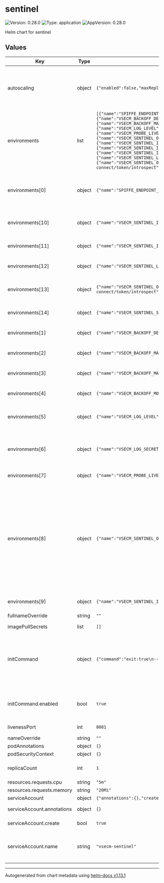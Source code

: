 # sentinel

![Version: 0.28.0](https://img.shields.io/badge/Version-0.28.0-informational?style=flat-square) ![Type: application](https://img.shields.io/badge/Type-application-informational?style=flat-square) ![AppVersion: 0.28.0](https://img.shields.io/badge/AppVersion-0.28.0-informational?style=flat-square)

Helm chart for sentinel

## Values

| Key | Type | Default | Description |
|-----|------|---------|-------------|
| autoscaling | object | `{"enabled":false,"maxReplicas":100,"minReplicas":1,"targetCPUUtilizationPercentage":80}` | Autoscaling settings. Note that autoscaling does not make sense for VSecM Sentinel as it is a control plane component that is mainly used as a CLI tool. It is not a server that is expected to be running all the time. |
| environments | list | `[{"name":"SPIFFE_ENDPOINT_SOCKET","value":"unix:///spire-agent-socket/spire-agent.sock"},{"name":"VSECM_BACKOFF_DELAY","value":"1000"},{"name":"VSECM_BACKOFF_MAX_RETRIES","value":"10"},{"name":"VSECM_BACKOFF_MAX_WAIT","value":"10000"},{"name":"VSECM_BACKOFF_MODE","value":"exponential"},{"name":"VSECM_LOG_LEVEL","value":"7"},{"name":"VSECM_LOG_SECRET_FINGERPRINTS","value":"false"},{"name":"VSECM_PROBE_LIVENESS_PORT","value":":8081"},{"name":"VSECM_SENTINEL_OIDC_ENABLE_RESOURCE_SERVER","value":"false"},{"name":"VSECM_SENTINEL_INIT_COMMAND_PATH","value":"/opt/vsecm-sentinel/init/data"},{"name":"VSECM_SENTINEL_INIT_COMMAND_WAIT_AFTER_INIT_COMPLETE","value":"0"},{"name":"VSECM_SENTINEL_INIT_COMMAND_WAIT_BEFORE_EXEC","value":"0"},{"name":"VSECM_SENTINEL_LOGGER_URL","value":"localhost:50051"},{"name":"VSECM_SENTINEL_OIDC_PROVIDER_BASE_URL","value":"http://0.0.0.0:8080/auth/realms/XXXXX/protocol/openid-connect/token/introspect"},{"name":"VSECM_SENTINEL_SECRET_GENERATION_PREFIX","value":"gen:"}]` | See https://vsecm.com/configuration for more information about these environment variables. |
| environments[0] | object | `{"name":"SPIFFE_ENDPOINT_SOCKET","value":"unix:///spire-agent-socket/spire-agent.sock"}` | The SPIFFE endpoint socket. This is used to communicate with the SPIRE. The name of the socket should match spireAgent.socketName in values.yaml of the SPIRE chart. |
| environments[10] | object | `{"name":"VSECM_SENTINEL_INIT_COMMAND_WAIT_AFTER_INIT_COMPLETE","value":"0"}` | The amount of time to wait (in milliseconds) after all initialization commands are executed. |
| environments[11] | object | `{"name":"VSECM_SENTINEL_INIT_COMMAND_WAIT_BEFORE_EXEC","value":"0"}` | The amount of time to wait (in milliseconds) before executing the initialization commands. |
| environments[12] | object | `{"name":"VSECM_SENTINEL_LOGGER_URL","value":"localhost:50051"}` | VSecM Sentinel uses a gRPC logger to log audit events. This is the URL of the gRPC logger. |
| environments[13] | object | `{"name":"VSECM_SENTINEL_OIDC_PROVIDER_BASE_URL","value":"http://0.0.0.0:8080/auth/realms/XXXXX/protocol/openid-connect/token/introspect"}` | The OIDC provider's base URL. This is the URL that VSecM Sentinel will use to introspect the token. |
| environments[14] | object | `{"name":"VSECM_SENTINEL_SECRET_GENERATION_PREFIX","value":"gen:"}` | The prefix to hint to generate secrets randomly based on regex-like patterns. |
| environments[1] | object | `{"name":"VSECM_BACKOFF_DELAY","value":"1000"}` | The interval between retries (in milliseconds) for the default backoff strategy. |
| environments[2] | object | `{"name":"VSECM_BACKOFF_MAX_RETRIES","value":"10"}` | The maximum number of retries for the default backoff strategy before it gives up. |
| environments[3] | object | `{"name":"VSECM_BACKOFF_MAX_WAIT","value":"10000"}` | The maximum wait time (in milliseconds) for the default backoff strategy. |
| environments[4] | object | `{"name":"VSECM_BACKOFF_MODE","value":"exponential"}` | The backoff mode. The default is "exponential". Allowed values: "exponential", "linear" |
| environments[5] | object | `{"name":"VSECM_LOG_LEVEL","value":"7"}` | The log level. 0: Logs are off (only audit events will be logged), 7: TRACE level logging (maximum verbosity). |
| environments[6] | object | `{"name":"VSECM_LOG_SECRET_FINGERPRINTS","value":"false"}` | Useful for debugging. This will log cryptographic fingerprints of secrets without revealing the secret itself. It is recommended to keep this "false" in production. |
| environments[7] | object | `{"name":"VSECM_PROBE_LIVENESS_PORT","value":":8081"}` | The port that the liveness probe listens on. |
| environments[8] | object | `{"name":"VSECM_SENTINEL_OIDC_ENABLE_RESOURCE_SERVER","value":"false"}` | Enable or disable OIDC resource server. When enabled, VSecM Sentinel will act as an OIDC resource server. Note that exposing VSecM Sentinel's functionality through a server significantly alters the attack surface, and the decision should be considered carefully. This option will create a RESTful API around VSecM Sentinel. Since VSecM Sentinel is the main entry point to the system, the server's security is important. Ideally, do not expose this server to the public Internet and protect it with tight security controls. |
| environments[9] | object | `{"name":"VSECM_SENTINEL_INIT_COMMAND_PATH","value":"/opt/vsecm-sentinel/init/data"}` | The path where the initialization commands are mounted. |
| fullnameOverride | string | `""` | The fullname override of the chart. |
| imagePullSecrets | list | `[]` |  |
| initCommand | object | `{"command":"exit:true\n--\n","enabled":true}` | The custom initialization commands that will be executed by the VSecM Sentinel during its initial bootstrapping. The commands are executed in the order they are provided. See the official documentation for more information: https://vsecm.com/configuration |
| initCommand.enabled | bool | `true` | Specifies whether the custom initialization commands are enabled. If set to 'false', the custom initialization commands will not be executed. |
| livenessPort | int | `8081` | The port that the liveness probe listens on. |
| nameOverride | string | `""` | The name override of the chart. |
| podAnnotations | object | `{}` | Additional pod annotations. |
| podSecurityContext | object | `{}` | Pod security context overrides. |
| replicaCount | int | `1` | Number of replicas to deploy. Note that values greater than 1 are not supported yet. |
| resources.requests.cpu | string | `"5m"` |  |
| resources.requests.memory | string | `"20Mi"` |  |
| serviceAccount | object | `{"annotations":{},"create":true,"name":"vsecm-sentinel"}` | The service account to use. |
| serviceAccount.annotations | object | `{}` | Annotations to add to the service account |
| serviceAccount.create | bool | `true` | Specifies whether a service account should be created |
| serviceAccount.name | string | `"vsecm-sentinel"` | The name of the service account to use. If not set and create is true, a name is generated using the fullname template |

----------------------------------------------
Autogenerated from chart metadata using [helm-docs v1.13.1](https://github.com/norwoodj/helm-docs/releases/v1.13.1)
